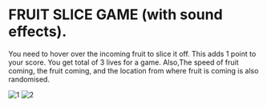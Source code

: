 
# FRUIT SLICE GAME (with sound effects).

You need to hover over the incoming fruit to slice it off.
This adds 1 point to your score. 
You get total of 3 lives for a game.
Also,The speed of fruit coming, the fruit coming, and the location from where fruit is coming is also randomised.

![1](https://user-images.githubusercontent.com/67483270/116543832-fb40e280-a90b-11eb-9300-c117cc9de0af.png)
![2](https://user-images.githubusercontent.com/67483270/116543838-fd0aa600-a90b-11eb-928c-76f2cc65e216.jpg)
